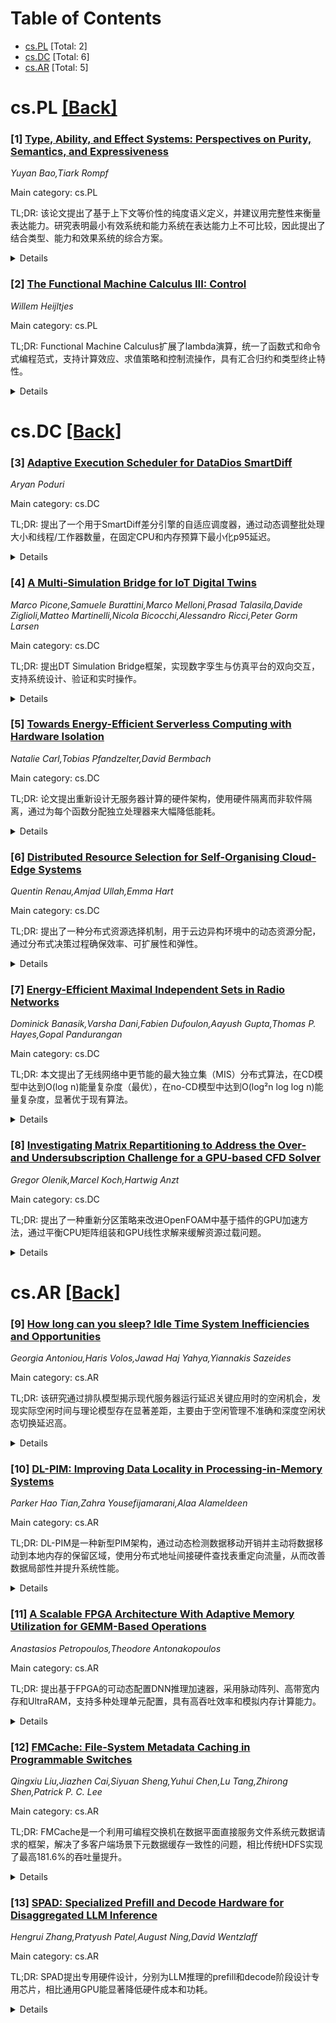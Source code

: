 <div id=toc></div>

# Table of Contents

- [cs.PL](#cs.PL) [Total: 2]
- [cs.DC](#cs.DC) [Total: 6]
- [cs.AR](#cs.AR) [Total: 5]


<div id='cs.PL'></div>

# cs.PL [[Back]](#toc)

### [1] [Type, Ability, and Effect Systems: Perspectives on Purity, Semantics, and Expressiveness](https://arxiv.org/abs/2510.07582)
*Yuyan Bao,Tiark Rompf*

Main category: cs.PL

TL;DR: 该论文提出了基于上下文等价性的纯度语义定义，并建议用完整性来衡量表达能力。研究表明最小有效系统和能力系统在表达能力上不可比较，因此提出了结合类型、能力和效果系统的综合方案。


<details>
  <summary>Details</summary>
Motivation: 现有强制纯计算和副作用计算分离的方法（如单子、类型和效果系统、能力系统）在精度和可用性之间存在张力，各有优缺点。论文旨在提升评估这类系统的标准。

Method: 提出了基于上下文等价性的纯度语义定义；用完整性来衡量表达能力；分析最小有效系统和能力系统的表达能力；提出结合类型、能力和效果系统的综合方案；提供逻辑关系来促进纯度和其他属性的证明。

Result: 发现最小有效系统和能力系统在表达能力上是不可比较的，即没有哪个系统在表达能力上完全包含另一个。

Conclusion: 类型、能力和效果系统的结合能够发挥各自的优势同时避免弱点，为各种效果类型学科提供了统一的框架和证明工具。

Abstract: Programming benefits from a clear separation between pure, mathematical
computation and impure, effectful interaction with the world. Existing
approaches to enforce this separation include monads, type-and-effect systems,
and capability systems. All share a tension between precision and usability,
and each one has non-obvious strengths and weaknesses.
  This paper aims to raise the bar in assessing such systems. First, we propose
a semantic definition of purity, inspired by contextual equivalence, as a
baseline independent of any specific typing discipline. Second, we propose that
expressiveness should be measured by the degree of completeness, i.e., how many
semantically pure terms can be typed as pure. Using this measure, we focus on
minimal meaningful effect and capability systems and show that they are
incomparable, i.e., neither subsumes the other in terms of expressiveness.
  Based on this result, we propose a synthesis and show that type, ability, and
effect systems combine their respective strengths while avoiding their
weaknesses. As part of our formal model, we provide a logical relation to
facilitate proofs of purity and other properties for a variety of effect typing
disciplines.

</details>


### [2] [The Functional Machine Calculus III: Control](https://arxiv.org/abs/2510.07851)
*Willem Heijltjes*

Main category: cs.PL

TL;DR: Functional Machine Calculus扩展了lambda演算，统一了函数式和命令式编程范式，支持计算效应、求值策略和控制流操作，具有汇合归约和类型终止特性。


<details>
  <summary>Details</summary>
Motivation: 统一函数式和命令式编程范式，在保持lambda演算核心特性的基础上嵌入计算效应、求值策略和控制流操作。

Method: 扩展Krivine机器，增加多个操作数栈来建模效应，以及续体栈来建模顺序、分支和循环计算，定义简单操作语义。

Result: 成功嵌入最小但完整的命令式语言，包括条件、异常处理和迭代，以及常量和代数数据类型，具有汇合归约关系和类型系统保证终止性。

Conclusion: 提供了一个统一的功能-命令式计算模型，支持简单类型、直观操作语义和汇合归约语义。

Abstract: The Functional Machine Calculus (Heijltjes 2022) is a new approach to
unifying the imperative and functional programming paradigms. It extends the
lambda-calculus, preserving the key features of confluent reduction and typed
termination, to embed computational effects, evaluation strategies, and control
flow operations. The first instalment modelled sequential higher-order
computation with global store, input/output, probabilities, and
non-determinism, and embedded both the call-by-name and call-by-value
lambda-calculus, as well as Moggi's computational metalanguage and Levy's
call-by-push-value. The present paper extends the calculus from sequential to
branching and looping control flow. This allows the faithful embedding of a
minimal but complete imperative language, including conditionals, exception
handling, and iteration, as well as constants and algebraic data types.
  The calculus is defined through a simple operational semantics, extending the
(simplified) Krivine machine for the lambda-calculus with multiple operand
stacks to model effects and a continuation stack to model sequential,
branching, and looping computation. It features a confluent reduction relation
and a system of simple types that guarantees termination of the machine and
strong normalization of reduction (in the absence of iteration). These
properties carry over to the embedded imperative language, providing a unified
functional-imperative model of computation that supports simple types, a direct
and intuitive operational semantics, and a confluent reduction semantics.

</details>


<div id='cs.DC'></div>

# cs.DC [[Back]](#toc)

### [3] [Adaptive Execution Scheduler for DataDios SmartDiff](https://arxiv.org/abs/2510.07811)
*Aryan Poduri*

Main category: cs.DC

TL;DR: 提出了一个用于SmartDiff差分引擎的自适应调度器，通过动态调整批处理大小和线程/工作器数量，在固定CPU和内存预算下最小化p95延迟。


<details>
  <summary>Details</summary>
Motivation: 现有调度方法在批处理大小和并行度选择上缺乏自适应能力，导致延迟和内存使用效率低下，需要智能调度来优化性能。

Method: 使用轻量级预分析器估计字节/行和I/O速率，在线成本/内存模型修剪不安全操作，采用带防护的爬山策略优化延迟，并包含背压和慢任务缓解机制。

Result: 在合成和公开表格基准测试中，调度器将p95延迟降低23-28%（相比调优预热启发式方法），降低峰值内存16-22%，且无内存溢出问题。

Conclusion: 该自适应调度器能有效平衡延迟和内存使用，在保持吞吐量的同时显著提升性能表现。

Abstract: We present an adaptive scheduler for a single differencing engine (SmartDiff)
with two execution modes: (i) in-memory threads and (ii) Dask based
parallelism. The scheduler continuously tunes batch size and worker/thread
count within fixed CPU and memory budgets to minimize p95 latency. A
lightweight preflight profiler estimates bytes/row and I/O rate; an online
cost/memory model prunes unsafe actions; and a guarded hill-climb policy favors
lower latency with backpressure and straggler mitigation. Backend selection is
gated by a conservative working-set estimate so that in-memory execution is
chosen when safe, otherwise Dask is used. Across synthetic and public tabular
benchmarks, the scheduler reduces p95 latency by 23 to 28 percent versus a
tuned warm-up heuristic (and by 35 to 40 percent versus fixed grid baselines),
while lowering peak memory by 16 to 22 percent (25 to 32 percent vs. fixed)
with zero OOMs and comparable throughput.

</details>


### [4] [A Multi-Simulation Bridge for IoT Digital Twins](https://arxiv.org/abs/2510.08164)
*Marco Picone,Samuele Burattini,Marco Melloni,Prasad Talasila,Davide Ziglioli,Matteo Martinelli,Nicola Bicocchi,Alessandro Ricci,Peter Gorm Larsen*

Main category: cs.DC

TL;DR: 提出DT Simulation Bridge框架，实现数字孪生与仿真平台的双向交互，支持系统设计、验证和实时操作。


<details>
  <summary>Details</summary>
Motivation: 随着数字孪生在物联网和工业物联网中能力增强，需要与仿真平台无缝集成来支持系统设计、验证和实时操作。

Method: 设计DT Simulation Bridge软件框架，支持数字孪生与仿真环境之间的多样化交互模式，通过双向数据交换实现动态模型更新和实时反馈。

Result: 实验结果表明，该框架提高了设计灵活性，促进了虚拟调试，并支持在真实条件下的实时行为分析。

Conclusion: DT Simulation Bridge在多种工业场景中表现出有效性，能够增强数字孪生与仿真平台的集成能力。

Abstract: The increasing capabilities of Digital Twins (DTs) in the context of the
Internet of Things (IoT) and Industrial IoT (IIoT) call for seamless
integration with simulation platforms to support system design, validation, and
real-time operation. This paper introduces the concept, design, and
experimental evaluation of the DT Simulation Bridge - a software framework that
enables diverse interaction patterns between active DTs and simulation
environments. The framework supports both the DT development lifecycle and the
incorporation of simulations during active operation. Through bidirectional
data exchange, simulations can update DT models dynamically, while DTs provide
real-time feedback to adapt simulation parameters. We describe the
architectural design and core software components that ensure flexible
interoperability and scalable deployment. Experimental results show that the DT
Simulation Bridge enhances design agility, facilitates virtual commissioning,
and supports live behavioral analysis under realistic conditions, demonstrating
its effectiveness across a range of industrial scenarios.

</details>


### [5] [Towards Energy-Efficient Serverless Computing with Hardware Isolation](https://arxiv.org/abs/2510.08180)
*Natalie Carl,Tobias Pfandzelter,David Bermbach*

Main category: cs.DC

TL;DR: 论文提出重新设计无服务器计算的硬件架构，使用硬件隔离而非软件隔离，通过为每个函数分配独立处理器来大幅降低能耗。


<details>
  <summary>Details</summary>
Motivation: 当前无服务器平台在传统服务器硬件上运行数千个函数，需要昂贵的软件隔离机制和大量空闲服务器资源，导致能源效率低下。

Method: 采用硬件隔离方法，为每个函数分配独立处理器，构建仅在实际工作时消耗能源的无服务器硬件堆栈。

Result: 初步评估显示，该方法可将能耗开销降低90.63%，平均节省70.8MW。

Conclusion: 硬件隔离的无服务器架构能显著提高能源效率，实现真正的按需资源消耗。

Abstract: Serverless computing provides just-in-time infrastructure provisioning with
rapid elasticity and a finely-grained pricing model. As full control of
resource allocation is in the hands of the cloud provider and applications only
consume resources when they actually perform work, we believe that serverless
computing is uniquely positioned to maximize energy efficiency.
  However, the focus of current serverless platforms is to run hundreds or
thousands of serverless functions from different tenants on traditional server
hardware, requiring expensive software isolation mechanisms and a high degree
of overprovisioning, i.e., idle servers, to anticipate load spikes. With shared
caches, high clock frequencies, and many-core architectures, servers today are
optimized for large, singular workloads but not to run thousands of isolated
functions.
  We propose rethinking the serverless hardware architecture to align it with
the requirements of serverless software. Specifically, we propose using
hardware isolation with individual processors per function instead of software
isolation resulting in a serverless hardware stack that consumes energy only
when an application actually performs work. In preliminary evaluation with real
hardware and a typical serverless workload we find that this could reduce
energy consumption overheads by 90.63% or an average 70.8MW.

</details>


### [6] [Distributed Resource Selection for Self-Organising Cloud-Edge Systems](https://arxiv.org/abs/2510.08228)
*Quentin Renau,Amjad Ullah,Emma Hart*

Main category: cs.DC

TL;DR: 提出了一种分布式资源选择机制，用于云边异构环境中的动态资源分配，通过分布式决策过程确保效率、可扩展性和弹性。


<details>
  <summary>Details</summary>
Motivation: 在高度动态的云边环境中，集中式协调成为瓶颈，需要分布式方法来实现高效、可扩展和弹性的资源分配。

Method: 采用基于共识的机制，利用本地知识和代理间协作，无需依赖中央控制器，实现分布式编排。

Result: 计算时间是影响分配决策的关键因素。该方法在不牺牲最优性或增加成本的情况下，持续提供快速分配，在集中式启发式算法运行速度慢30倍的情况下仍能及时获得结果。

Conclusion: 该机制为分布式编排铺平了道路，在规模较大时能够实现及时的资源分配，而穷举搜索不可行，集中式方法效率低下。

Abstract: This paper presents a distributed resource selection mechanism for diverse
cloud-edge environments, enabling dynamic and context-aware allocation of
resources to meet the demands of complex distributed applications. By
distributing the decision-making process, our approach ensures efficiency,
scalability, and resilience in highly dynamic cloud-edge environments where
centralised coordination becomes a bottleneck. The proposed mechanism aims to
function as a core component of a broader, distributed, and self-organising
orchestration system that facilitates the intelligent placement and adaptation
of applications in real-time. This work leverages a consensus-based mechanism
utilising local knowledge and inter-agent collaboration to achieve efficient
results without relying on a central controller, thus paving the way for
distributed orchestration. Our results indicate that computation time is the
key factor influencing allocation decisions. Our approach consistently delivers
rapid allocations without compromising optimality or incurring additional cost,
achieving timely results at scale where exhaustive search is infeasible and
centralised heuristics run up to 30 times slower.

</details>


### [7] [Energy-Efficient Maximal Independent Sets in Radio Networks](https://arxiv.org/abs/2510.08244)
*Dominick Banasik,Varsha Dani,Fabien Dufoulon,Aayush Gupta,Thomas P. Hayes,Gopal Pandurangan*

Main category: cs.DC

TL;DR: 本文提出了无线网络中更节能的最大独立集（MIS）分布式算法，在CD模型中达到O(log n)能量复杂度（最优），在no-CD模型中达到O(log²n log log n)能量复杂度，显著优于现有算法。


<details>
  <summary>Details</summary>
Motivation: 无线网络（特别是自组织和传感器网络）通常由电池供电，能量是宝贵资源。需要设计能量复杂度尽可能低的分布式算法来延长网络寿命。

Method: 使用随机化分布式算法，在两种无线电网络模型（有碰撞检测CD和无碰撞检测no-CD）中分别设计MIS算法，通过优化节点唤醒轮次来最小化能量消耗。

Result: CD模型：能量复杂度O(log n)（最优），轮复杂度O(log² n)，失败概率1/poly(n)；no-CD模型：能量复杂度O(log²n log log n)，轮复杂度O(log³ n log Δ)，显著优于现有O(log³ n)算法。

Conclusion: 在无线网络中实现了更节能的MIS算法，证明了CD模型中的能量复杂度下界，并在no-CD模型中取得了显著改进，为能量受限的无线网络提供了高效解决方案。

Abstract: The maximal independent set (MIS) is one of the most fundamental problems in
distributed computing, and it has been studied intensively for over four
decades. This paper focuses on the MIS problem in the Radio Network model, a
standard model widely used to model wireless networks, particularly ad hoc
wireless and sensor networks. Energy is a premium resource in these networks,
which are typically battery-powered. Hence, designing distributed algorithms
that use as little energy as possible is crucial. We use the well-established
energy model where a node can be sleeping or awake in a round, and only the
awake rounds (when it can send or listen) determine the energy complexity of
the algorithm, which we want to minimize.
  We present new, more energy-efficient MIS algorithms in radio networks with
arbitrary and unknown graph topology. We present algorithms for two popular
variants of the radio model -- with collision detection (CD) and without
collision detection (no-CD). Specifically, we obtain the following results:
  1. CD model: We present a randomized distributed MIS algorithm with energy
complexity $O(\log n)$, round complexity $O(\log^2 n)$, and failure probability
$1 / poly(n)$, where $n$ is the network size. We show that our energy
complexity is optimal by showing a matching $\Omega(\log n)$ lower bound.
  2. no-CD model: In the more challenging no-CD model, we present a randomized
distributed MIS algorithm with energy complexity $O(\log^2n \log \log n)$,
round complexity $O(\log^3 n \log \Delta)$, and failure probability $1 /
poly(n)$. The energy complexity of our algorithm is significantly lower than
the round (and energy) complexity of $O(\log^3 n)$ of the best known
distributed MIS algorithm of Davies [PODC 2023] for arbitrary graph topology.

</details>


### [8] [Investigating Matrix Repartitioning to Address the Over- and Undersubscription Challenge for a GPU-based CFD Solver](https://arxiv.org/abs/2510.08536)
*Gregor Olenik,Marcel Koch,Hartwig Anzt*

Main category: cs.DC

TL;DR: 提出了一种重新分区策略来改进OpenFOAM中基于插件的GPU加速方法，通过平衡CPU矩阵组装和GPU线性求解来缓解资源过载问题。


<details>
  <summary>Details</summary>
Motivation: 现代高性能计算越来越依赖GPU，但在复杂科学框架如OpenFOAM中集成GPU加速仍面临挑战。现有方法要么完全重构代码库，要么使用基于插件的GPU求解器，在性能和开发工作量之间存在权衡。

Method: 提出重新分区策略，包括详细的计算模型、新颖的矩阵重新分区和更新程序，以更好地平衡CPU矩阵组装和基于GPU的线性求解。

Result: 在大规模CFD模拟中，所提方法显著缓解了过载问题，提高了异构CPU-GPU环境中的求解器性能和资源利用率。

Conclusion: 该重新分区方法有效改进了OpenFOAM中基于插件的GPU加速，为异构计算环境提供了更好的性能平衡。

Abstract: Modern high-performance computing (HPC) increasingly relies on GPUs, but
integrating GPU acceleration into complex scientific frameworks like OpenFOAM
remains a challenge. Existing approaches either fully refactor the codebase or
use plugin-based GPU solvers, each facing trade-offs between performance and
development effort. In this work, we address the limitations of plugin-based
GPU acceleration in OpenFOAM by proposing a repartitioning strategy that better
balances CPU matrix assembly and GPU-based linear solves. We present a detailed
computational model, describe a novel matrix repartitioning and update
procedure, and evaluate its performance on large-scale CFD simulations. Our
results show that the proposed method significantly mitigates oversubscription
issues, improving solver performance and resource utilization in heterogeneous
CPU-GPU environments.

</details>


<div id='cs.AR'></div>

# cs.AR [[Back]](#toc)

### [9] [How long can you sleep? Idle Time System Inefficiencies and Opportunities](https://arxiv.org/abs/2510.07449)
*Georgia Antoniou,Haris Volos,Jawad Haj Yahya,Yiannakis Sazeides*

Main category: cs.AR

TL;DR: 该研究通过排队模型揭示现代服务器运行延迟关键应用时的空闲机会，发现实际空闲时间与理论模型存在显著差距，主要由于空闲管理不准确和深度空闲状态切换延迟高。


<details>
  <summary>Details</summary>
Motivation: 揭示现代服务器在运行延迟关键应用时的空闲机会，量化实际空闲时间与理论模型之间的差距，为系统设计提供早期探索方法。

Method: 使用三种排队模型（M/M/1、cxM/M/1和M/M/c）估计CPU核心和系统级别的理论空闲时间分布，并与实际服务器空闲情况进行比较分析。

Result: 比较发现实际服务器空闲时间与理论模型存在显著差异，存在大量未利用的深度空闲状态机会，主要归因于空闲管理不准确和深度空闲状态切换延迟高。

Conclusion: 提出的方法为早期系统设计探索提供了手段，能够洞察不同服务器配置和负载下的空闲时间行为和优化机会。

Abstract: This work introduces a model-based framework that reveals the idle
opportunity of modern servers running latency-critical applications.
Specifically, three queuing models, M/M/1, cxM/M/1, and M/M/c, are used to
estimate the theoretical idle time distribution at the CPU core and system
(package) level. A comparison of the actual idleness of a real server and that
from the theoretical models reveals significant missed opportunities to enter
deep idle states. This inefficiency is attributed to the idle-governor
inaccuracy and the high latency to transition to/from legacy deep-idle states.
The proposed methodology offers the means for an early-stage design exploration
and insights into idle time behavior and opportunities for varying server
system configurations and load.

</details>


### [10] [DL-PIM: Improving Data Locality in Processing-in-Memory Systems](https://arxiv.org/abs/2510.07719)
*Parker Hao Tian,Zahra Yousefijamarani,Alaa Alameldeen*

Main category: cs.AR

TL;DR: DL-PIM是一种新型PIM架构，通过动态检测数据移动开销并主动将数据移动到本地内存的保留区域，使用分布式地址间接硬件查找表重定向流量，从而改善数据局部性并提升系统性能。


<details>
  <summary>Details</summary>
Motivation: 传统PIM架构虽然能提高能效和性能，但其优势依赖于数据与处理单元的邻近性。数据移动开销会因需要在处理单元和远程内存位置之间移动数据而降低PIM的性能和能效。

Method: 提出DL-PIM架构，动态检测数据移动开销，主动将数据移动到请求处理单元的本地内存保留区域；使用分布式地址间接硬件查找表重定向流量；在HMC和HBM两种3D堆叠内存上实现；采用自适应机制评估间接访问的成本和收益，动态启用或禁用间接访问。

Result: DL-PIM将HMC中每个请求的平均内存延迟降低54%，HBM中降低50%；对于具有大量数据重用的工作负载，HMC性能提升15%，HBM提升5%；所有代表性工作负载在HMC中实现6%加速，HBM中实现3%加速。

Conclusion: DL-PIM通过增强数据局部性有效提升了PIM架构的整体系统性能，证明了动态数据移动管理策略在改善内存访问效率方面的价值。

Abstract: PIM architectures aim to reduce data transfer costs between processors and
memory by integrating processing units within memory layers. Prior PIM
architectures have shown potential to improve energy efficiency and
performance. However, such advantages rely on data proximity to the processing
units performing computations. Data movement overheads can degrade PIM's
performance and energy efficiency due to the need to move data between a
processing unit and a distant memory location. %they face challenges due to the
overhead of transferring data from remote memory locations to processing units
inside memory for computation. In this paper, we demonstrate that a large
fraction of PIM's latency per memory request is attributed to data transfers
and queuing delays from remote memory accesses. To improve PIM's data locality,
we propose DL-PIM, a novel architecture that dynamically detects the overhead
of data movement, and proactively moves data to a reserved area in the local
memory of the requesting processing unit. DL-PIM uses a distributed
address-indirection hardware lookup table to redirect traffic to the current
data location. We propose DL-PIM implementations on two 3D stacked memories:
HMC and HBM. While some workloads benefit from DL-PIM, others are negatively
impacted by the additional latency due to indirection accesses. Therefore, we
propose an adaptive mechanism that assesses the cost and benefit of indirection
and dynamically enables or disables it to prevent degrading workloads that
suffer from indirection. Overall, DL-PIM reduces the average memory latency per
request by 54% in HMC and 50% in HBM which resulted in performance improvement
of 15% for workloads with substantial data reuse in HMC and 5% in HBM. For all
representative workloads, DL-PIM achieved a 6% speedup in HMC and a 3% speedup
in HBM, showing that DL-PIM enhances data locality and overall system
performance.

</details>


### [11] [A Scalable FPGA Architecture With Adaptive Memory Utilization for GEMM-Based Operations](https://arxiv.org/abs/2510.08137)
*Anastasios Petropoulos,Theodore Antonakopoulos*

Main category: cs.AR

TL;DR: 提出基于FPGA的可动态配置DNN推理加速器，采用脉动阵列、高带宽内存和UltraRAM，支持多种处理单元配置，具有高吞吐效率和模拟内存计算能力。


<details>
  <summary>Details</summary>
Motivation: 随着DNN推理对专用硬件计算效率需求的增长，需要设计灵活可配置的加速器架构来适应不同模型和未来FPGA设计。

Method: 使用FPGA构建动态可配置加速器，包含脉动阵列、高带宽内存和UltraRAM，提供两种不同计算能力的处理单元配置，采用启发式权重传输调度策略。

Result: 该架构在吞吐效率上优于先前工作，并能扩展模拟内存计算设备以支持下一代异构AIMC芯片设计。

Conclusion: 该工作提出了一种适用于各种模型和未来FPGA设计的通用DNN推理加速架构，具有高度适应性和扩展性。

Abstract: Deep neural network (DNN) inference relies increasingly on specialized
hardware for high computational efficiency. This work introduces a
field-programmable gate array (FPGA)-based dynamically configurable accelerator
featuring systolic arrays, high-bandwidth memory, and UltraRAMs. We present two
processing unit (PU) configurations with different computing capabilities using
the same interfaces and peripheral blocks. By instantiating multiple PUs and
employing a heuristic weight transfer schedule, the architecture achieves
notable throughput efficiency over prior works. Moreover, we outline how the
architecture can be extended to emulate analog in-memory computing (AIMC)
devices to aid next-generation heterogeneous AIMC chip designs and investigate
device-level noise behavior. Overall, this brief presents a versatile DNN
inference acceleration architecture adaptable to various models and future FPGA
designs.

</details>


### [12] [FMCache: File-System Metadata Caching in Programmable Switches](https://arxiv.org/abs/2510.08351)
*Qingxiu Liu,Jiazhen Cai,Siyuan Sheng,Yuhui Chen,Lu Tang,Zhirong Shen,Patrick P. C. Lee*

Main category: cs.AR

TL;DR: FMCache是一个利用可编程交换机在数据平面直接服务文件系统元数据请求的框架，解决了多客户端场景下元数据缓存一致性的问题，相比传统HDFS实现了最高181.6%的吞吐量提升。


<details>
  <summary>Details</summary>
Motivation: 分布式文件系统中，跨多个元数据服务器的快速可扩展元数据管理至关重要。客户端缓存可以减轻服务器负载，但在客户端数量增加时，维护缓存一致性会带来显著开销和复杂性。

Method: 提出FMCache框架，利用可编程交换机在交换机数据平面直接服务来自多个客户端的文件系统元数据请求，解决了文件系统特定的路径依赖问题，并在严格的交换机资源约束下实现。

Result: 在Tofino交换机测试平台上使用真实文件系统元数据工作负载进行评估，FMCache相比原始HDFS实现了最高181.6%的吞吐量提升，与客户端缓存结合时还能带来额外最高139.6%的吞吐量增益，同时保持低延迟和有限的交换机资源使用。

Conclusion: FMCache通过利用可编程交换机有效解决了分布式文件系统中元数据管理的可扩展性问题，显著提升了系统吞吐量，同时保持了低延迟和资源效率。

Abstract: Fast and scalable metadata management across multiple metadata servers is
crucial for distributed file systems to handle numerous files and directories.
Client-side caching of frequently accessed metadata can mitigate server loads,
but incurs significant overhead and complexity in maintaining cache consistency
when the number of clients increases. We propose FMCache, an in-switch
file-system metadata caching framework that leverages programmable switches to
serve file-system metadata requests from multiple clients directly in the
switch data plane. Unlike prior in-switch key-value caching approaches, FMCache
addresses file-system-specific path dependencies under stringent switch
resource constraints. We implement FMCache atop Hadoop HDFS and evaluate it on
a Tofino-switch testbed using real-world file-system metadata workloads.
FMCache achieves up to 181.6% higher throughput than vanilla HDFS and
complements client-side caching with additional throughput gains of up to
139.6%. It also incurs low latencies and limited switch resource usage.

</details>


### [13] [SPAD: Specialized Prefill and Decode Hardware for Disaggregated LLM Inference](https://arxiv.org/abs/2510.08544)
*Hengrui Zhang,Pratyush Patel,August Ning,David Wentzlaff*

Main category: cs.AR

TL;DR: SPAD提出专用硬件设计，分别为LLM推理的prefill和decode阶段设计专用芯片，相比通用GPU能显著降低硬件成本和功耗。


<details>
  <summary>Details</summary>
Motivation: 当前数据中心GPU/TPU采用"越多越好"的设计理念，导致prefill阶段内存带宽利用不足，decode阶段计算资源利用不足，增加了服务成本。

Method: 采用"少即是多"方法设计专用芯片：Prefill芯片使用更大的脉动阵列和成本效益高的GDDR内存；Decode芯片保持高内存带宽但减少计算容量。

Result: 相比H100，Prefill芯片平均性能提升8%，硬件成本降低52%；Decode芯片达到97%性能，TDP降低28%。端到端模拟显示硬件成本降低19%-41%，TDP降低2%-17%。

Conclusion: SPAD设计具有长期适用性，即使模型和工作负载变化，重新分配芯片类型仍能实现11%-43%的硬件成本降低。

Abstract: Large Language Models (LLMs) have gained popularity in recent years, driving
up the demand for inference. LLM inference is composed of two phases with
distinct characteristics: a compute-bound prefill phase followed by a
memory-bound decode phase. To efficiently serve LLMs, prior work proposes
prefill-decode disaggregation to run each phase on separate hardware. However,
existing hardware poorly matches the different requirements of each phase.
Current datacenter GPUs and TPUs follow a more-is-better design philosophy that
maximizes compute and memory resources, causing memory bandwidth
underutilization in the prefill phase and compute underutilization in the
decode phase. Such underutilization directly translates into increased serving
costs.
  This paper proposes SPAD (Specialized Prefill and Decode hardware), adopting
a less-is-more methodology to design specialized chips tailored to the distinct
characteristics of prefill and decode phases. The proposed Prefill Chips have
larger systolic arrays and use cost-effective GDDR memory, whereas the proposed
Decode Chips retain high memory bandwidth but reduce compute capacity. Compared
to modeled H100s, simulations show that the proposed Prefill Chips deliver 8%
higher prefill performance on average at 52% lower hardware cost, while the
proposed Decode Chips achieve 97% of the decode performance with 28% lower TDP.
  End-to-end simulations on production traces show that SPAD reduces hardware
cost by 19%-41% and TDP by 2%-17% compared to modeled baseline clusters while
offering the same performance. Even when models and workloads change, SPAD can
reallocate either type of chip to run either phase and still achieve 11%-43%
lower hardware costs, demonstrating the longevity of the SPAD design.

</details>
